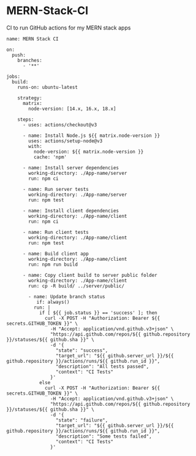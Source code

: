 # MERN-Stack-CI
CI to run GitHub actions for my MERN stack apps

    name: MERN Stack CI

    on:
      push:
        branches:
          - '**'

    jobs:
      build:
        runs-on: ubuntu-latest

        strategy:
          matrix:
            node-version: [14.x, 16.x, 18.x]

        steps:
          - uses: actions/checkout@v3

          - name: Install Node.js ${{ matrix.node-version }}
            uses: actions/setup-node@v3
            with:
              node-version: ${{ matrix.node-version }}
              cache: 'npm'

          - name: Install server dependencies
            working-directory: ./App-name/server
            run: npm ci

          - name: Run server tests
            working-directory: ./App-name/server
            run: npm test

          - name: Install client dependencies
            working-directory: ./App-name/client
            run: npm ci

          - name: Run client tests
            working-directory: ./App-name/client
            run: npm test

          - name: Build client app
            working-directory: ./App-name/client
            run: npm run build
            
          - name: Copy client build to server public folder
            working-directory: ./App-name/client
            run: cp -R build/ ../server/public/

            - name: Update branch status
               if: always()
              run: |
                if [ ${{ job.status }} == 'success' ]; then
                  curl -X POST -H "Authorization: Bearer ${{ secrets.GITHUB_TOKEN }}" \
                    -H "Accept: application/vnd.github.v3+json" \
                    "https://api.github.com/repos/${{ github.repository }}/statuses/${{ github.sha }}" \
                    -d '{
                      "state": "success",
                      "target_url": "${{ github.server_url }}/${{ github.repository }}/actions/runs/${{ github.run_id }}",
                      "description": "All tests passed",
                      "context": "CI Tests"
                    }'
                else
                  curl -X POST -H "Authorization: Bearer ${{ secrets.GITHUB_TOKEN }}" \
                    -H "Accept: application/vnd.github.v3+json" \
                    "https://api.github.com/repos/${{ github.repository }}/statuses/${{ github.sha }}" \
                    -d '{
                      "state": "failure",
                      "target_url": "${{ github.server_url }}/${{ github.repository }}/actions/runs/${{ github.run_id }}",
                      "description": "Some tests failed",
                      "context": "CI Tests"
                    }'

